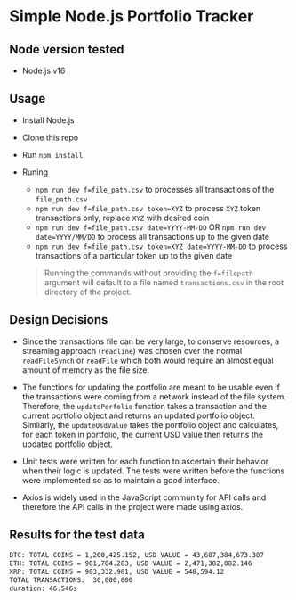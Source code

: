 # Simple Node.js Portfolio Tracker

## Node version tested

- Node.js v16

## Usage

- Install Node.js
- Clone this repo
- Run `npm install`
- Runing
  - `npm run dev f=file_path.csv` to processes all transactions of the `file_path.csv`
  - `npm run dev f=file_path.csv token=XYZ` to process `XYZ` token transactions only, replace `XYZ` with desired coin
  - `npm run dev f=file_path.csv date=YYYY-MM-DD` OR `npm run dev date=YYYY/MM/DD` to process all transactions up to the given date
  - `npm run dev f=file_path.csv token=XYZ date=YYYY-MM-DD` to process transactions of a particular token up to the given date

  > Running the commands without providing the `f=filepath` argument will default to a file named `transactions.csv` in the root directory of the project.

## Design Decisions

- Since the transactions file can be very large, to conserve resources, a streaming approach (`readline`) was chosen over the normal `readFileSynch` or `readFile` which both would require an almost equal amount of memory as the file size.

- The functions for updating the portfolio are meant to be usable even if the transactions were coming from a network instead of the file system. Therefore, the `updatePorfolio` function takes a transaction and the current portfolio object and returns an updated portfolio object. Similarly, the `updateUsdValue` takes the portfolio object and calculates, for each token in portfolio, the current USD value then returns the updated portfolio object.

- Unit tests were written for each function to ascertain their behavior when their logic is updated. The tests were written before the functions were implemented so as to maintain a good interface.

- Axios is widely used in the JavaScript community for API calls and therefore the API calls in the project were made using axios.

## Results for the test data

```bash
BTC: TOTAL COINS = 1,200,425.152, USD VALUE = 43,687,384,673.387
ETH: TOTAL COINS = 901,704.283, USD VALUE = 2,471,382,082.146
XRP: TOTAL COINS = 903,332.981, USD VALUE = 548,594.12
TOTAL TRANSACTIONS:  30,000,000
duration: 46.546s
```

